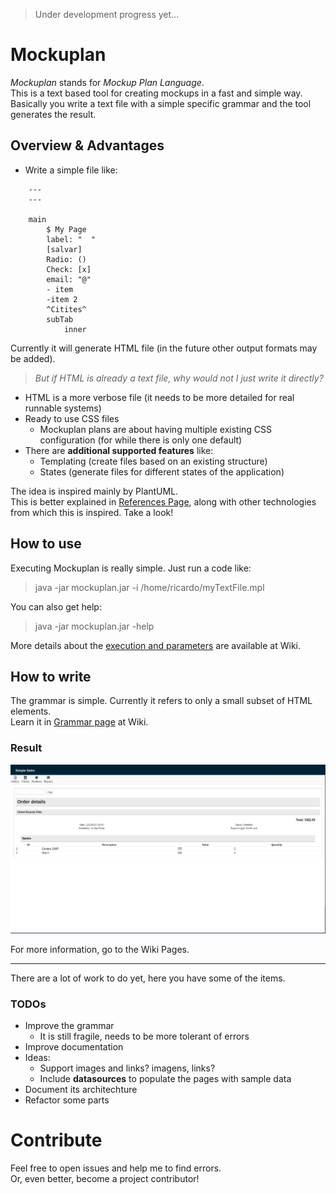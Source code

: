 > Under development progress yet...

# Mockuplan

*Mockuplan* stands for *Mockup Plan Language*.  
This is a text based tool for creating mockups in a fast and simple way.  
Basically you write a text file with a simple specific grammar and the tool generates the result.  

## Overview & Advantages

* Write a simple file like:

```
	---
	---
	
	main
		$ My Page
		label: "  "
		[salvar]
		Radio: ()
		Check: [x]
		email: "@"
		- item
		-item 2
		^Citites^
		subTab
			inner

```

Currently it will generate HTML file (in the future other output formats may be added).

> *But if HTML is already a text file, why would not I just write it directly?*  

* HTML is a more verbose file (it needs to be more detailed for real runnable systems) 
* Ready to use CSS files
	* Mockuplan plans are about having multiple existing CSS configuration (for while there is only one default)
* There are **additional supported features** like:
	* Templating (create files based on an existing structure)
	* States (generate files for different states of the application)


The idea is inspired mainly by PlantUML.  
This is better explained in [References Page](https://github.com/ssricardo/mockuplan/wiki/references), along with other technologies from which this is inspired. Take a look!  

## How to use

Executing Mockuplan is really simple. Just run a code like:

> java -jar mockuplan.jar -i /home/ricardo/myTextFile.mpl  


You can also get help:  

> java -jar mockuplan.jar -help

More details about the [execution and parameters](https://github.com/ssricardo/mockuplan/wiki/how-use) are available at Wiki.

## How to write

The grammar is simple. Currently it refers to only a small subset of HTML elements.  
Learn it in [Grammar page](https://github.com/ssricardo/mockuplan/wiki/grammar) at Wiki.  

### Result

![Order example](./doc/examples/order-details/mockup-orders.png)

For more information, go to the Wiki Pages. 

-------

There are a lot of work to do yet, here you have some of the items. 

### TODOs

* Improve the grammar
	* It is still fragile, needs to be more tolerant of errors
* Improve documentation
* Ideas:
	* Support images and links? imagens, links?
	* Include **datasources** to populate the pages with sample data
* Document its architechture
* Refactor some parts

# Contribute

Feel free to open issues and help me to find errors.  
Or, even better, become a project contributor!